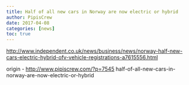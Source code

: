 ```yaml
---
title: Half of all new cars in Norway are now electric or hybrid
author: PipisCrew
date: 2017-04-08
categories: [news]
toc: true
---
```


http://www.independent.co.uk/news/business/news/norway-half-new-cars-electric-hybrid-ofv-vehicle-registrations-a7615556.html

origin - http://www.pipiscrew.com/?p=7545 half-of-all-new-cars-in-norway-are-now-electric-or-hybrid